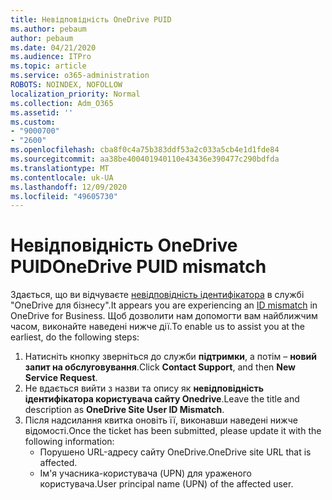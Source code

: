 ```yaml
---
title: Невідповідність OneDrive PUID
ms.author: pebaum
author: pebaum
ms.date: 04/21/2020
ms.audience: ITPro
ms.topic: article
ms.service: o365-administration
ROBOTS: NOINDEX, NOFOLLOW
localization_priority: Normal
ms.collection: Adm_O365
ms.assetid: ''
ms.custom:
- "9000700"
- "2600"
ms.openlocfilehash: cba8f0c4a75b383ddf53a2c033a5cb4e1d1fde84
ms.sourcegitcommit: aa38be400401940110e43436e390477c290bdfda
ms.translationtype: MT
ms.contentlocale: uk-UA
ms.lasthandoff: 12/09/2020
ms.locfileid: "49605730"
---
```

# <a name="onedrive-puid-mismatch"></a><span data-ttu-id="2f02d-102">Невідповідність OneDrive PUID</span><span class="sxs-lookup"><span data-stu-id="2f02d-102">OneDrive PUID mismatch</span></span>

<span data-ttu-id="2f02d-103">Здається, що ви відчуваєте [невідповідність ідентифікатора](https://docs.microsoft.com/sharepoint/troubleshoot/administration/access-denied-or-need-permission-error-sharepoint-online-or-onedrive-for-business#when-accessing-a-onedrive-site) в службі "OneDrive для бізнесу".</span><span class="sxs-lookup"><span data-stu-id="2f02d-103">It appears you are experiencing an [ID mismatch](https://docs.microsoft.com/sharepoint/troubleshoot/administration/access-denied-or-need-permission-error-sharepoint-online-or-onedrive-for-business#when-accessing-a-onedrive-site) in OneDrive for Business.</span></span> <span data-ttu-id="2f02d-104">Щоб дозволити нам допомогти вам найближчим часом, виконайте наведені нижче дії.</span><span class="sxs-lookup"><span data-stu-id="2f02d-104">To enable us to assist you at the earliest, do the following steps:</span></span>

1. <span data-ttu-id="2f02d-105">Натисніть кнопку зверніться до служби  **підтримки**, а потім –  **новий запит на обслуговування**.</span><span class="sxs-lookup"><span data-stu-id="2f02d-105">Click  **Contact Support**, and then  **New Service Request**.</span></span>
2. <span data-ttu-id="2f02d-106">Не вдається вийти з назви та опису як  **невідповідність ідентифікатора користувача сайту Onedrive**.</span><span class="sxs-lookup"><span data-stu-id="2f02d-106">Leave the title and description as  **OneDrive Site User ID Mismatch**.</span></span>
3. <span data-ttu-id="2f02d-107">Після надсилання квитка оновіть її, виконавши наведені нижче відомості.</span><span class="sxs-lookup"><span data-stu-id="2f02d-107">Once the ticket has been submitted, please update it with the following information:</span></span>
    - <span data-ttu-id="2f02d-108">Порушено URL-адресу сайту OneDrive.</span><span class="sxs-lookup"><span data-stu-id="2f02d-108">OneDrive site URL that is affected.</span></span>
    - <span data-ttu-id="2f02d-109">Ім'я учасника-користувача (UPN) для ураженого користувача.</span><span class="sxs-lookup"><span data-stu-id="2f02d-109">User principal name (UPN) of the affected user.</span></span>
